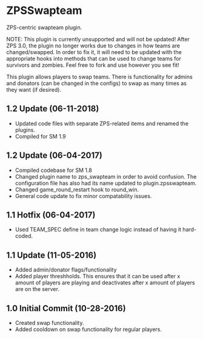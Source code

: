 # ZPSSwapteam
ZPS-centric swapteam plugin.

NOTE: This plugin is currently unsupported and will not be updated! After ZPS 3.0, the plugin no longer works due to changes in how teams are changed/swapped. In order to fix it, it will need to be updated with the appropriate hooks into methods that can be used to change teams for survivors and zombies. Feel free to fork and use however you see fit!

This plugin allows players to swap teams. There is functionality for admins and donators (can be changed in the configs) to swap as many times as they want (if desired).

1.2 Update (06-11-2018)
-----------------
- Updated code files with separate ZPS-related items and renamed the plugins.
- Compiled for SM 1.9

1.2 Update (06-04-2017)
-----------------
- Compiled codebase for SM 1.8 
- Changed plugin name to zps_swapteam in order to avoid confusion. The configuration file has also had its name updated to plugin.zpsswapteam.
- Changed game_round_restart hook to round_win.
- General code update to fix minor compatability issues.

1.1 Hotfix (06-04-2017)
-----------------
- Used TEAM_SPEC define in team change logic instead of having it hard-coded.

1.1 Update (11-05-2016)
-----------------
- Added admin/donator flags/functionality
- Added player threshholds. This ensures that it can be used after x amount of players are playing and deactivates after x amount of players are on the server.

1.0 Initial Commit (10-28-2016)
-----------------
- Created swap functionality.
- Added cooldown on swap functionality for regular players.